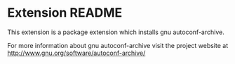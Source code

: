 # Extension README

This extension is a package extension which installs gnu autoconf-archive.

For more information about gnu autoconf-archive visit the project website at
http://www.gnu.org/software/autoconf-archive/

